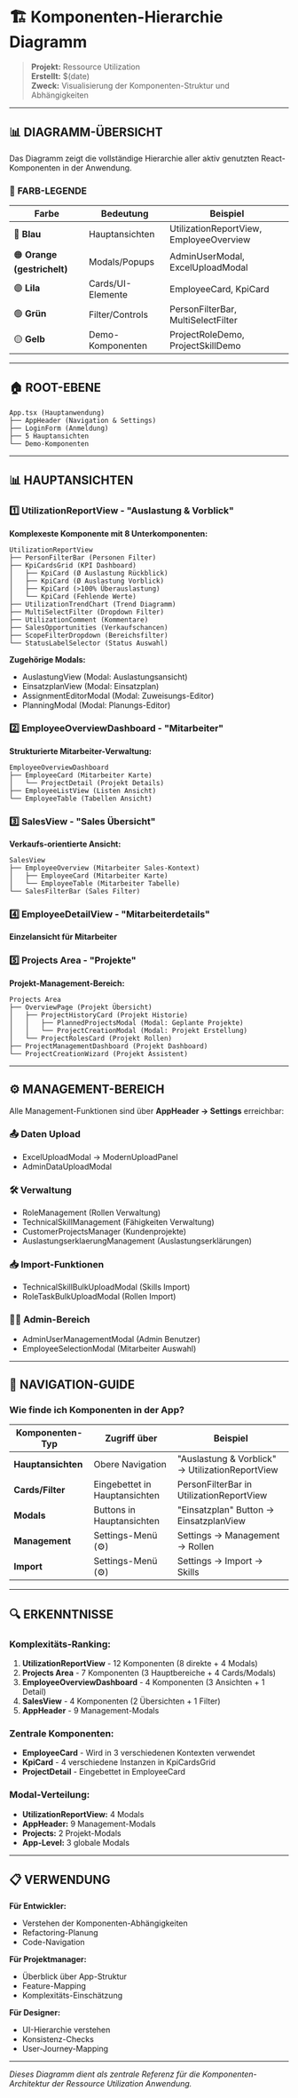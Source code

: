 # 🏗️ Komponenten-Hierarchie Diagramm

> **Projekt:** Ressource Utilization  
> **Erstellt:** $(date)  
> **Zweck:** Visualisierung der Komponenten-Struktur und Abhängigkeiten

---

## 📊 **DIAGRAMM-ÜBERSICHT**

Das Diagramm zeigt die vollständige Hierarchie aller aktiv genutzten React-Komponenten in der Anwendung.

### 🎨 **FARB-LEGENDE**

| Farbe | Bedeutung | Beispiel |
|-------|-----------|----------|
| 🔵 **Blau** | Hauptansichten | UtilizationReportView, EmployeeOverview |
| 🟠 **Orange (gestrichelt)** | Modals/Popups | AdminUserModal, ExcelUploadModal |
| 🟣 **Lila** | Cards/UI-Elemente | EmployeeCard, KpiCard |
| 🟢 **Grün** | Filter/Controls | PersonFilterBar, MultiSelectFilter |
| 🟡 **Gelb** | Demo-Komponenten | ProjectRoleDemo, ProjectSkillDemo |

---

## 🏠 **ROOT-EBENE**

```
App.tsx (Hauptanwendung)
├── AppHeader (Navigation & Settings)
├── LoginForm (Anmeldung)
├── 5 Hauptansichten
└── Demo-Komponenten
```

---

## 📊 **HAUPTANSICHTEN**

### 1️⃣ **UtilizationReportView** - "Auslastung & Vorblick"
**Komplexeste Komponente mit 8 Unterkomponenten:**

```
UtilizationReportView
├── PersonFilterBar (Personen Filter)
├── KpiCardsGrid (KPI Dashboard)
│   ├── KpiCard (Ø Auslastung Rückblick)
│   ├── KpiCard (Ø Auslastung Vorblick)
│   ├── KpiCard (>100% Überauslastung)
│   └── KpiCard (Fehlende Werte)
├── UtilizationTrendChart (Trend Diagramm)
├── MultiSelectFilter (Dropdown Filter)
├── UtilizationComment (Kommentare)
├── SalesOpportunities (Verkaufschancen)
├── ScopeFilterDropdown (Bereichsfilter)
└── StatusLabelSelector (Status Auswahl)
```

**Zugehörige Modals:**
- AuslastungView (Modal: Auslastungsansicht)
- EinsatzplanView (Modal: Einsatzplan)
- AssignmentEditorModal (Modal: Zuweisungs-Editor)
- PlanningModal (Modal: Planungs-Editor)

### 2️⃣ **EmployeeOverviewDashboard** - "Mitarbeiter"
**Strukturierte Mitarbeiter-Verwaltung:**

```
EmployeeOverviewDashboard
├── EmployeeCard (Mitarbeiter Karte)
│   └── ProjectDetail (Projekt Details)
├── EmployeeListView (Listen Ansicht)
└── EmployeeTable (Tabellen Ansicht)
```

### 3️⃣ **SalesView** - "Sales Übersicht"
**Verkaufs-orientierte Ansicht:**

```
SalesView
├── EmployeeOverview (Mitarbeiter Sales-Kontext)
│   ├── EmployeeCard (Mitarbeiter Karte)
│   └── EmployeeTable (Mitarbeiter Tabelle)
└── SalesFilterBar (Sales Filter)
```

### 4️⃣ **EmployeeDetailView** - "Mitarbeiterdetails"
**Einzelansicht für Mitarbeiter**

### 5️⃣ **Projects Area** - "Projekte"
**Projekt-Management-Bereich:**

```
Projects Area
├── OverviewPage (Projekt Übersicht)
│   ├── ProjectHistoryCard (Projekt Historie)
│   │   ├── PlannedProjectsModal (Modal: Geplante Projekte)
│   │   └── ProjectCreationModal (Modal: Projekt Erstellung)
│   └── ProjectRolesCard (Projekt Rollen)
├── ProjectManagementDashboard (Projekt Dashboard)
└── ProjectCreationWizard (Projekt Assistent)
```

---

## ⚙️ **MANAGEMENT-BEREICH**

Alle Management-Funktionen sind über **AppHeader → Settings** erreichbar:

### 📤 **Daten Upload**
- ExcelUploadModal → ModernUploadPanel
- AdminDataUploadModal

### 🛠️ **Verwaltung**
- RoleManagement (Rollen Verwaltung)
- TechnicalSkillManagement (Fähigkeiten Verwaltung)
- CustomerProjectsManager (Kundenprojekte)
- AuslastungserklaerungManagement (Auslastungserklärungen)

### 📥 **Import-Funktionen**
- TechnicalSkillBulkUploadModal (Skills Import)
- RoleTaskBulkUploadModal (Rollen Import)

### 👨‍💼 **Admin-Bereich**
- AdminUserManagementModal (Admin Benutzer)
- EmployeeSelectionModal (Mitarbeiter Auswahl)

---

## 🎯 **NAVIGATION-GUIDE**

### **Wie finde ich Komponenten in der App?**

| Komponenten-Typ | Zugriff über | Beispiel |
|------------------|--------------|----------|
| **Hauptansichten** | Obere Navigation | "Auslastung & Vorblick" → UtilizationReportView |
| **Cards/Filter** | Eingebettet in Hauptansichten | PersonFilterBar in UtilizationReportView |
| **Modals** | Buttons in Hauptansichten | "Einsatzplan" Button → EinsatzplanView |
| **Management** | Settings-Menü (⚙️) | Settings → Management → Rollen |
| **Import** | Settings-Menü (⚙️) | Settings → Import → Skills |

---

## 🔍 **ERKENNTNISSE**

### **Komplexitäts-Ranking:**
1. **UtilizationReportView** - 12 Komponenten (8 direkte + 4 Modals)
2. **Projects Area** - 7 Komponenten (3 Hauptbereiche + 4 Cards/Modals)
3. **EmployeeOverviewDashboard** - 4 Komponenten (3 Ansichten + 1 Detail)
4. **SalesView** - 4 Komponenten (2 Übersichten + 1 Filter)
5. **AppHeader** - 9 Management-Modals

### **Zentrale Komponenten:**
- **EmployeeCard** - Wird in 3 verschiedenen Kontexten verwendet
- **KpiCard** - 4 verschiedene Instanzen in KpiCardsGrid
- **ProjectDetail** - Eingebettet in EmployeeCard

### **Modal-Verteilung:**
- **UtilizationReportView:** 4 Modals
- **AppHeader:** 9 Management-Modals
- **Projects:** 2 Projekt-Modals
- **App-Level:** 3 globale Modals

---

## 📋 **VERWENDUNG**

**Für Entwickler:**
- Verstehen der Komponenten-Abhängigkeiten
- Refactoring-Planung
- Code-Navigation

**Für Projektmanager:**
- Überblick über App-Struktur
- Feature-Mapping
- Komplexitäts-Einschätzung

**Für Designer:**
- UI-Hierarchie verstehen
- Konsistenz-Checks
- User-Journey-Mapping

---

*Dieses Diagramm dient als zentrale Referenz für die Komponenten-Architektur der Ressource Utilization Anwendung.*
